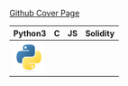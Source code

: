 [Github Cover Page](https://github.com/mainishanhoon/mainishanhoon/assets/110257833/d7c066f9-a6b3-46de-abe2-d8f1cffcaa22)

| Python3 | C | JS | Solidity |
|----------|----------|----------|-----|
|  <img src="https://github.com/devicons/devicon/blob/master/icons/python/python-original.svg" title="Python"  alt="Python" width="55" height="55"/> |
